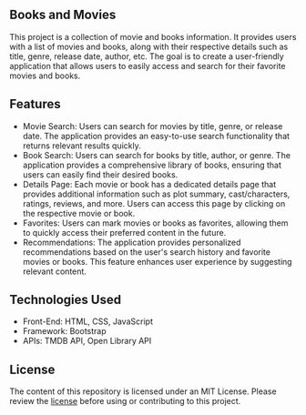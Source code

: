 ## Books and Movies
This project is a collection of movie and books information. It provides users with a list of movies and books, along with their respective details such as title, genre, release date, author, etc. The goal is to create a user-friendly application that allows users to easily access and search for their favorite movies and books.

## Features
- Movie Search: Users can search for movies by title, genre, or release date. The application provides an easy-to-use search functionality that returns relevant results quickly.
- Book Search: Users can search for books by title, author, or genre. The application provides a comprehensive library of books, ensuring that users can easily find their desired books.
- Details Page: Each movie or book has a dedicated details page that provides additional information such as plot summary, cast/characters, ratings, reviews, and more. Users can access this page by clicking on the respective movie or book.
- Favorites: Users can mark movies or books as favorites, allowing them to quickly access their preferred content in the future.
- Recommendations: The application provides personalized recommendations based on the user's search history and favorite movies or books. This feature enhances user experience by suggesting relevant content.

## Technologies Used
- Front-End: HTML, CSS, JavaScript
- Framework: Bootstrap
- APIs: TMDB API, Open Library API

## License
The content of this repository is licensed under an MIT License. Please review the [license](LICENSE) before using or contributing to this project.
